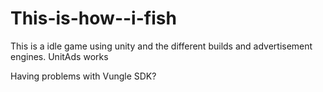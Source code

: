 # This-is-how--i-fish
This is a idle game using unity and the different builds and advertisement engines. UnitAds works

Having problems with Vungle SDK?
